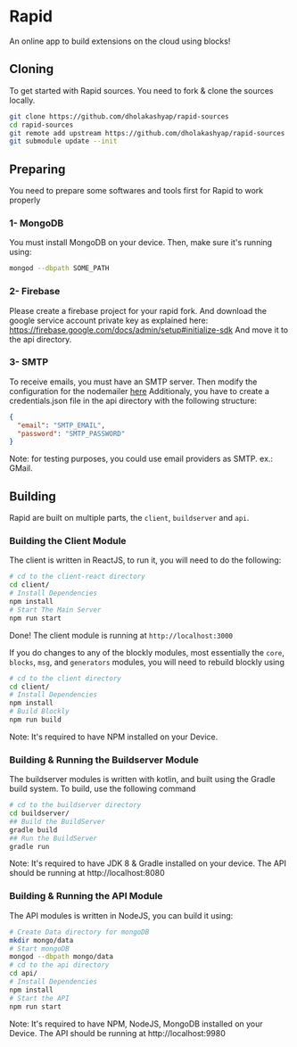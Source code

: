 # Rapid
An online app to build extensions on the cloud using blocks!
## Cloning
To get started with Rapid sources. You need to fork & clone the sources locally.
```bash
git clone https://github.com/dholakashyap/rapid-sources
cd rapid-sources
git remote add upstream https://github.com/dholakashyap/rapid-sources
git submodule update --init
```
## Preparing
You need to prepare some softwares and tools first for Rapid to work properly
### 1- MongoDB
You must install MongoDB on your device. Then, make sure it's running using:
```bash
mongod --dbpath SOME_PATH
```
### 2- Firebase
Please create a firebase project for your rapid fork. And download the google service account private key as explained here:
https://firebase.google.com/docs/admin/setup#initialize-sdk
And move it to the api directory.
### 3- SMTP
To receive emails, you must have an SMTP server. Then modify the configuration for the nodemailer [here](https://github.com/Rapid-org/rapid-sources/blob/ce9328a7d246cbe386540a36dce7f7a61613ee71/api/controllers/mailControllers.js#L186)
Additionaly, you have to create a credentials.json file in the api directory with the following structure:
```json
{
  "email": "SMTP_EMAIL",
  "password": "SMTP_PASSWORD"
}

```
Note: for testing purposes, you could use email providers as SMTP. ex.: GMail.
## Building
Rapid are built on multiple parts, the `client`, `buildserver` and `api`.
### Building the Client Module
The client is written in ReactJS, to run it, you will need to do the following:
```bash
# cd to the client-react directory
cd client/
# Install Dependencies
npm install
# Start The Main Server
npm run start
```
Done! The client module is running at `http://localhost:3000`

If you do changes to any of the blockly modules, most essentially the `core`, `blocks`, `msg`, and `generators` modules, you will need to rebuild blockly using
```bash
# cd to the client directory
cd client/
# Install Dependencies
npm install
# Build Blockly
npm run build
```
Note: It's required to have NPM installed on your Device.
### Building & Running the Buildserver Module
The buildserver modules is written with kotlin, and built using the Gradle build system. To build, use the following command
```bash
# cd to the buildserver directory
cd buildserver/
## Build the BuildServer
gradle build
## Run the BuildServer
gradle run
```
Note: It's required to have JDK 8 & Gradle installed on your device.
The API should be running at http://localhost:8080
### Building & Running the API Module
The API modules is written in NodeJS, you can build it using:
```bash
# Create Data directory for mongoDB
mkdir mongo/data
# Start mongoDB
mongod --dbpath mongo/data
# cd to the api directory
cd api/
# Install Dependencies
npm install
# Start the API
npm run start
```
Note: It's required to have NPM, NodeJS, MongoDB installed on your Device.
The API should be running at http://localhost:9980
